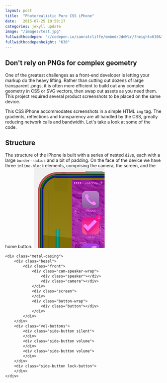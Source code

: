 ```yaml
---
layout: post
title:  "Photorealistic Pure CSS iPhone"
date:   2015-07-25 19:59:17
categories: jekyll update
image: "/images/test.jpg"
fullwidthcodepen: "//codepen.io/samratcliffe/embed/JdeWLr/?height=630&theme-id=17355&default-tab=result"
fullwidthcodepenheight: "630"
---
```


## Don't rely on PNGs for complex geometry
One of the greatest challenges as a front-end developer is letting your markup do the heavy lifting. Rather than cutting out dozens of large transparent .pngs, it is often more efficient to build out any complex geometry in CSS or SVG vectors, then swap out assets as you need them. This project required several product screenshots to be placed on the same device.

This CSS iPhone accommodates screenshots in a simple HTML `img` tag. The gradients, reflections and transparency are all handled by the CSS, greatly reducing network calls and bandwidth. Let's take a look at some of the code.

## Structure
The structure of the iPhone is built with a series of nested `div`s, each with a large `border-radius` and a bit of padding. On the face of the device we have three `inline-block` elements, comprising the camera, the screen, and the home button. 
<img src="/images/iphone-structure.jpg">


	<div class="metal-casing">
		<div class="bezel">
			<div class="front">
				<div class="cam-speaker-wrap">
					<div class="speaker"></div>
					<div class="camera"></div>
				</div>
				<div class="screen">
				</div>
				<div class="button-wrap">
					<div class="button"></div>
				</div>
			</div>
		</div>
		<div class="vol-buttons">
			<div class="side-button silent">
			</div>
			<div class="side-button volume">
			</div>
			<div class="side-button volume">
			</div>
		</div>
		<div class="side-button lock-button">
		</div>
	</div>
